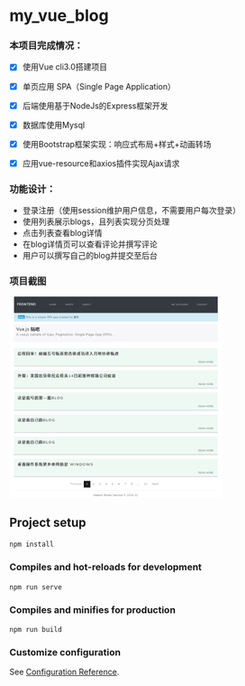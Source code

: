 # my_vue_blog



### 本项目完成情况：

- [x] 使用Vue cli3.0搭建项目
- [x] 单页应用 SPA（Single Page Application）

- [x] 后端使用基于NodeJs的Express框架开发
- [x] 数据库使用Mysql

- [x] 使用Bootstrap框架实现：响应式布局+样式+动画转场
- [x] 应用vue-resource和axios插件实现Ajax请求



### 功能设计：

- 登录注册（使用session维护用户信息，不需要用户每次登录）
- 使用列表展示blogs，且列表实现分页处理
- 点击列表查看blog详情
- 在blog详情页可以查看评论并撰写评论
- 用户可以撰写自己的blog并提交至后台





### 项目截图

<img src="https://github.com/MasterOrigamii/vue_blog/blob/pics/home_after_login.jpg" width="75%">





## Project setup

```
npm install
```

### Compiles and hot-reloads for development
```
npm run serve
```

### Compiles and minifies for production
```
npm run build
```

### Customize configuration
See [Configuration Reference](https://cli.vuejs.org/config/).
